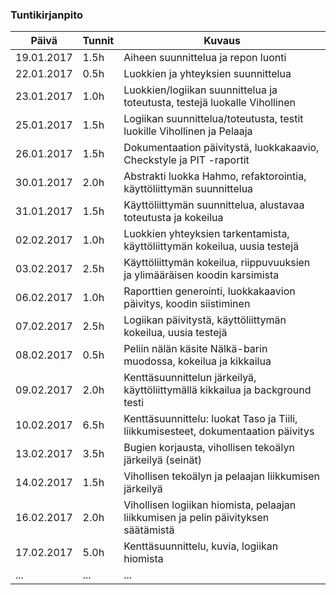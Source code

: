 ### Tuntikirjanpito
Päivä | Tunnit | Kuvaus
--------------- | ----- | ------
19.01.2017 | 1.5h | Aiheen suunnittelua ja repon luonti
22.01.2017 | 0.5h | Luokkien ja yhteyksien suunnittelua
23.01.2017 | 1.0h | Luokkien/logiikan suunnittelua ja toteutusta, testejä luokalle Vihollinen
25.01.2017 | 1.5h | Logiikan suunnittelua/toteutusta, testit luokille Vihollinen ja Pelaaja
26.01.2017 | 1.5h | Dokumentaation päivitystä, luokkakaavio, Checkstyle ja PIT -raportit
30.01.2017 | 2.0h | Abstrakti luokka Hahmo, refaktorointia, käyttöliittymän suunnittelua
31.01.2017 | 1.5h | Käyttöliittymän suunnittelua, alustavaa toteutusta ja kokeilua
02.02.2017 | 1.0h | Luokkien yhteyksien tarkentamista, käyttöliittymän kokeilua, uusia testejä
03.02.2017 | 2.5h | Käyttöliittymän kokeilua, riippuvuuksien ja ylimääräisen koodin karsimista
06.02.2017 | 1.0h | Raporttien generointi, luokkakaavion päivitys, koodin siistiminen
07.02.2017 | 2.5h | Logiikan päivitystä, käyttöliittymän kokeilua, uusia testejä
08.02.2017 | 0.5h | Peliin nälän käsite Nälkä-barin muodossa, kokeilua ja kikkailua
09.02.2017 | 2.0h | Kenttäsuunnittelun järkeilyä, käyttöliittymällä kikkailua ja background testi
10.02.2017 | 6.5h | Kenttäsuunnittelu: luokat Taso ja Tiili, liikkumisesteet, dokumentaation päivitys
13.02.2017 | 3.5h | Bugien korjausta, vihollisen tekoälyn järkeilyä (seinät)
14.02.2017 | 1.5h | Vihollisen tekoälyn ja pelaajan liikkumisen järkeilyä
16.02.2017 | 2.0h | Vihollisen logiikan hiomista, pelaajan liikkumisen ja pelin päivityksen säätämistä
17.02.2017 | 5.0h | Kenttäsuunnittelu, kuvia, logiikan hiomista
... | ... | ...
